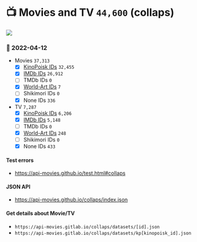 # :tv: Movies and TV `44,600` (collaps)

<a href="https://API-Movies.github.io"><img src="https://API-Movies.github.io/banner.png?cache"></a>

### :date: 2022-04-12
- Movies `37,313`
  - [x] <a href="https://API-Movies.github.io/collaps/movie_kinopoisk_ids.json">KinoPoisk IDs</a> `32,455`
  - [x] <a href="https://API-Movies.github.io/collaps/movie_imdb_ids.json">IMDb IDs</a> `26,912`
  - [ ] TMDb IDs `0`
  - [x] <a href="https://API-Movies.github.io/collaps/movie_world_art_ids.json">World-Art IDs</a> `7`
  - [ ] Shikimori IDs `0`
  - [x] None IDs `336`
- TV `7,287`
  - [x] <a href="https://API-Movies.github.io/collaps/tv_kinopoisk_ids.json">KinoPoisk IDs</a> `6,206`
  - [x] <a href="https://API-Movies.github.io/collaps/tv_imdb_ids.json">IMDb IDs</a> `5,148`
  - [ ] TMDb IDs `0`
  - [x] <a href="https://API-Movies.github.io/collaps/tv_world_art_ids.json">World-Art IDs</a> `248`
  - [ ] Shikimori IDs `0`
  - [x] None IDs `433`
#### Test errors
- <a href='https://api-movies.github.io/test.html#collaps'>https://api-movies.github.io/test.html#collaps</a>
#### JSON API
- <a href='https://api-movies.github.io/collaps/index.json'>https://api-movies.github.io/collaps/index.json</a>
#### Get details about Movie/TV
- `https://api-movies.gitlab.io/collaps/datasets/[id].json`
- `https://api-movies.gitlab.io/collaps/datasets/kp[kinopoisk_id].json`
